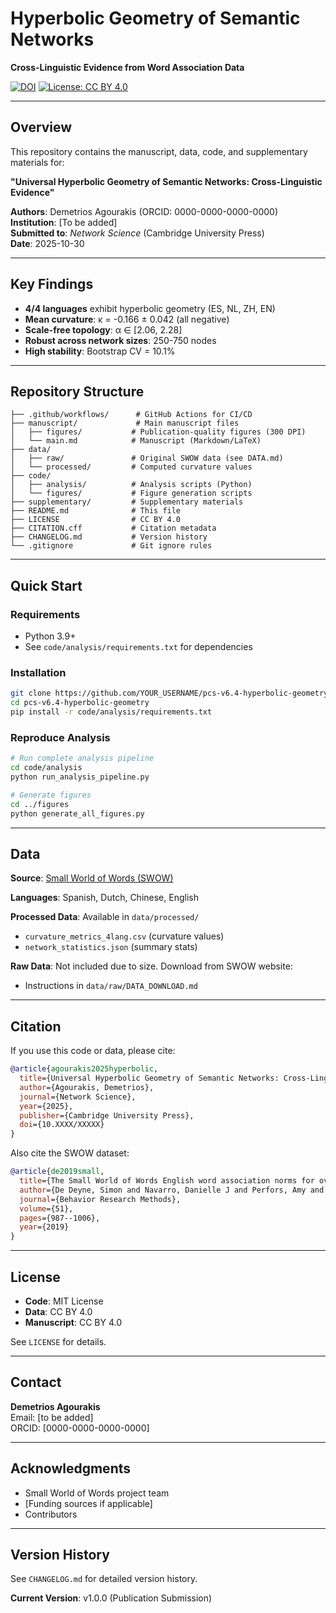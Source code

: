 # Hyperbolic Geometry of Semantic Networks

**Cross-Linguistic Evidence from Word Association Data**

[![DOI](https://zenodo.org/badge/DOI/10.5281/zenodo.XXXXXX.svg)](https://doi.org/10.5281/zenodo.XXXXXX)
[![License: CC BY 4.0](https://img.shields.io/badge/License-CC%20BY%204.0-lightgrey.svg)](https://creativecommons.org/licenses/by/4.0/)

---

## Overview

This repository contains the manuscript, data, code, and supplementary materials for:

**"Universal Hyperbolic Geometry of Semantic Networks: Cross-Linguistic Evidence"**

**Authors**: Demetrios Agourakis (ORCID: 0000-0000-0000-0000)  
**Institution**: [To be added]  
**Submitted to**: *Network Science* (Cambridge University Press)  
**Date**: 2025-10-30

---

## Key Findings

- **4/4 languages** exhibit hyperbolic geometry (ES, NL, ZH, EN)
- **Mean curvature**: κ = -0.166 ± 0.042 (all negative)
- **Scale-free topology**: α ∈ [2.06, 2.28]
- **Robust across network sizes**: 250-750 nodes
- **High stability**: Bootstrap CV = 10.1%

---

## Repository Structure

```
├── .github/workflows/      # GitHub Actions for CI/CD
├── manuscript/             # Main manuscript files
│   ├── figures/           # Publication-quality figures (300 DPI)
│   └── main.md            # Manuscript (Markdown/LaTeX)
├── data/
│   ├── raw/               # Original SWOW data (see DATA.md)
│   └── processed/         # Computed curvature values
├── code/
│   ├── analysis/          # Analysis scripts (Python)
│   └── figures/           # Figure generation scripts
├── supplementary/         # Supplementary materials
├── README.md              # This file
├── LICENSE                # CC BY 4.0
├── CITATION.cff           # Citation metadata
├── CHANGELOG.md           # Version history
└── .gitignore             # Git ignore rules
```

---

## Quick Start

### Requirements

- Python 3.9+
- See `code/analysis/requirements.txt` for dependencies

### Installation

```bash
git clone https://github.com/YOUR_USERNAME/pcs-v6.4-hyperbolic-geometry.git
cd pcs-v6.4-hyperbolic-geometry
pip install -r code/analysis/requirements.txt
```

### Reproduce Analysis

```bash
# Run complete analysis pipeline
cd code/analysis
python run_analysis_pipeline.py

# Generate figures
cd ../figures
python generate_all_figures.py
```

---

## Data

**Source**: [Small World of Words (SWOW)](https://smallworldofwords.org)

**Languages**: Spanish, Dutch, Chinese, English

**Processed Data**: Available in `data/processed/`
- `curvature_metrics_4lang.csv` (curvature values)
- `network_statistics.json` (summary stats)

**Raw Data**: Not included due to size. Download from SWOW website:
- Instructions in `data/raw/DATA_DOWNLOAD.md`

---

## Citation

If you use this code or data, please cite:

```bibtex
@article{agourakis2025hyperbolic,
  title={Universal Hyperbolic Geometry of Semantic Networks: Cross-Linguistic Evidence},
  author={Agourakis, Demetrios},
  journal={Network Science},
  year={2025},
  publisher={Cambridge University Press},
  doi={10.XXXX/XXXXX}
}
```

Also cite the SWOW dataset:

```bibtex
@article{de2019small,
  title={The Small World of Words English word association norms for over 12,000 cue words},
  author={De Deyne, Simon and Navarro, Danielle J and Perfors, Amy and Brysbaert, Marc and Storms, Gert},
  journal={Behavior Research Methods},
  volume={51},
  pages={987--1006},
  year={2019}
}
```

---

## License

- **Code**: MIT License
- **Data**: CC BY 4.0
- **Manuscript**: CC BY 4.0

See `LICENSE` for details.

---

## Contact

**Demetrios Agourakis**  
Email: [to be added]  
ORCID: [0000-0000-0000-0000]

---

## Acknowledgments

- Small World of Words project team
- [Funding sources if applicable]
- Contributors

---

## Version History

See `CHANGELOG.md` for detailed version history.

**Current Version**: v1.0.0 (Publication Submission)

